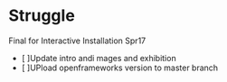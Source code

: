 # Struggle
Final for Interactive Installation Spr17

- [ ]Update intro andi mages and exhibition
- [ ]UPload openframeworks version to master branch
